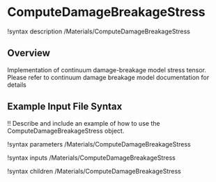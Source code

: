 # ComputeDamageBreakageStress

!syntax description /Materials/ComputeDamageBreakageStress

## Overview

Implementation of continuum damage-breakage model stress tensor. Please refer to continuum damage breakage model documentation for details

## Example Input File Syntax

!! Describe and include an example of how to use the ComputeDamageBreakageStress object.

!syntax parameters /Materials/ComputeDamageBreakageStress

!syntax inputs /Materials/ComputeDamageBreakageStress

!syntax children /Materials/ComputeDamageBreakageStress

